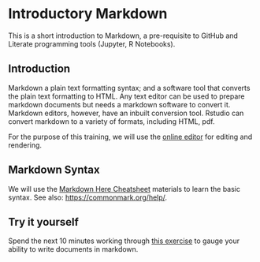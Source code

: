 # Introductory Markdown

This is a short introduction to Markdown, a pre-requisite to GitHub and Literate programming tools (Jupyter, R Notebooks). 

## Introduction

Markdown a plain text formatting syntax; and a software tool that converts the plain text formatting to HTML. Any text editor can be used to prepare markdown documents but needs a markdown software to convert it. Markdown editors, however, have an inbuilt conversion tool. Rstudio can convert markdown to a variety of formats, including HTML, pdf. 

For the purpose of this training, we will use the [online editor](https://markdown-here.com/livedemo.html) for editing and rendering. 

## Markdown Syntax

We will use the [Markdown Here Cheatsheet](https://github.com/adam-p/markdown-here/wiki/Markdown-Here-Cheatsheet) materials to learn the basic syntax. See also: https://commonmark.org/help/. 


## Try it yourself
Spend the next 10 minutes working through [this exercise](https://commonmark.org/help/tutorial/) to gauge your ability to write documents in markdown. 

